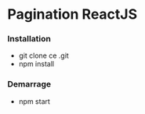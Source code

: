 # Pagination ReactJS

### Installation

- git clone ce .git
- npm install

### Demarrage

- npm start


